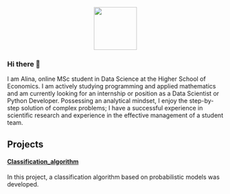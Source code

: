 <div id="header" align="center">
  <img src="https://media.giphy.com/media/SUcApSWjPwQMARvcM8/giphy.gif" width="100"/>
</div>

### Hi there 👋 
I am Alina, online MSc student in Data Science at the Higher School of Economics. I am actively studying programming and applied mathematics and am currently looking for an internship or position as a Data Scientist or Python Developer.
Possessing an analytical mindset, I enjoy the step-by-step solution of complex problems; I have a successful experience in scientific research and experience in the effective management of a student team.

## Projects

#### <a href="https://github.com/noskovalina/Classification_algorithm/blob/main/Classification%20algorithm.ipynb">Classification_algorithm</a>
In this project, a classification algorithm based on probabilistic models was developed.


<!--
**noskovalina/noskovalina** is a ✨ _special_ ✨ repository because its `README.md` (this file) appears on your GitHub profile.

Here are some ideas to get you started:

- 🔭 I’m currently working on ...
- 🌱 I’m currently learning ...
- 👯 I’m looking to collaborate on ...
- 🤔 I’m looking for help with ...
- 💬 Ask me about ...
- 📫 How to reach me: ...
- 😄 Pronouns: ...
- ⚡ Fun fact: ...
-->
